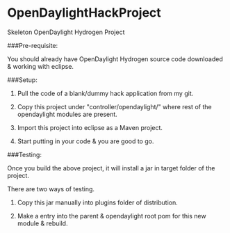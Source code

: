 # OpenDaylightHackProject
Skeleton OpenDaylight Hydrogen Project

###Pre-requisite:

You should already have OpenDaylight Hydrogen source code downloaded & working with eclipse.

###Setup:

1. Pull the code of a blank/dummy hack application from my git.<LINK> 

1. Copy this project under "controller/opendaylight/" where rest of the opendaylight modules are present.

1. Import this project into eclipse as a Maven project.

1. Start putting in your code & you are good to go.

###Testing:

Once you build the above project, it will install a jar in target folder of the project.

There are two ways of testing.

1. Copy this jar manually into plugins folder of distribution.

1. Make a entry into the parent & opendaylight root pom for this new module & rebuild.
